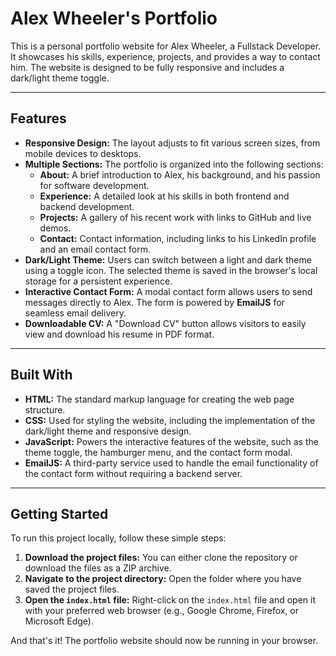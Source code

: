 # Alex Wheeler's Portfolio

This is a personal portfolio website for Alex Wheeler, a Fullstack Developer. It showcases his skills, experience, projects, and provides a way to contact him. The website is designed to be fully responsive and includes a dark/light theme toggle.

---

## Features

* **Responsive Design:** The layout adjusts to fit various screen sizes, from mobile devices to desktops.
* **Multiple Sections:** The portfolio is organized into the following sections:
    * **About:** A brief introduction to Alex, his background, and his passion for software development.
    * **Experience:** A detailed look at his skills in both frontend and backend development.
    * **Projects:** A gallery of his recent work with links to GitHub and live demos.
    * **Contact:** Contact information, including links to his LinkedIn profile and an email contact form.
* **Dark/Light Theme:** Users can switch between a light and dark theme using a toggle icon. The selected theme is saved in the browser's local storage for a persistent experience.
* **Interactive Contact Form:** A modal contact form allows users to send messages directly to Alex. The form is powered by **EmailJS** for seamless email delivery.
* **Downloadable CV:** A "Download CV" button allows visitors to easily view and download his resume in PDF format.

---

## Built With

* **HTML:** The standard markup language for creating the web page structure.
* **CSS:** Used for styling the website, including the implementation of the dark/light theme and responsive design.
* **JavaScript:** Powers the interactive features of the website, such as the theme toggle, the hamburger menu, and the contact form modal.
* **EmailJS:** A third-party service used to handle the email functionality of the contact form without requiring a backend server.

---

## Getting Started

To run this project locally, follow these simple steps:

1.  **Download the project files:** You can either clone the repository or download the files as a ZIP archive.
2.  **Navigate to the project directory:** Open the folder where you have saved the project files.
3.  **Open the `index.html` file:** Right-click on the `index.html` file and open it with your preferred web browser (e.g., Google Chrome, Firefox, or Microsoft Edge).

And that's it! The portfolio website should now be running in your browser.
